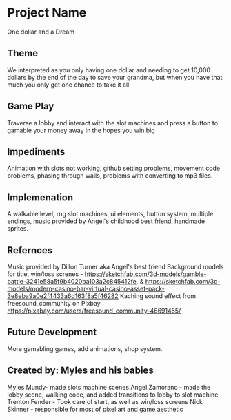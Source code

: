 # Project Name
One dollar and a Dream

## Theme
We interpreted as you only having one dollar and needing to get 10,000 dollars by the end of the day to save your grandma, but when you have that much you only get one chance to take it all

## Game Play
Traverse a lobby and interact with the slot machines and press a button to gamable your money away in the hopes you win big

## Impediments
Animation with slots not working, github setting problems, movement code problems, phasing through walls, problems with converting to mp3 files.

## Implemenation
A walkable level, rng slot machines, ui elements, button system, multiple endings, music provided by Angel's childhood best friend, handmade sprites.

## Refernces
Music provided by Dillon Turner aka Angel's best friend
Background models for title, win/loss screnes - https://sketchfab.com/3d-models/gamble-battle-3241e58a5f9b4020ba103a2c845412fe, & https://sketchfab.com/3d-models/modern-casino-bar-virtual-casino-asset-pack-3e8eba9a0e2f4433a6d163f8a5f46282
Kaching sound effect from freesound_community on Pixbay https://pixabay.com/users/freesound_community-46691455/

## Future Development
More gamabling games, add animations, shop system.

## Created by: Myles and his babies
Myles Mundy- made slots machine scenes
Angel Zamorano - made the lobby scene, walking code, and added transitions to lobby to slot machine
Trenton Fender - Took care of start, as well as win/loss screens
Nick Skinner - responsible for most of pixel art and game aesthetic
